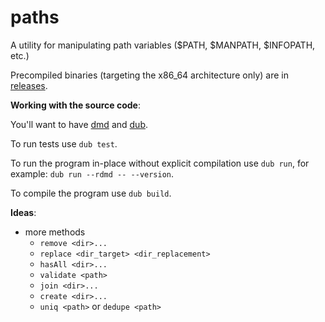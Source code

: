 # paths
A utility for manipulating path variables ($PATH, $MANPATH, $INFOPATH, etc.)

Precompiled binaries (targeting the x86_64 architecture only) are in [releases](https://github.com/kafene/paths/releases).

**Working with the source code**:

You'll want to have [dmd](https://github.com/dlang/dmd) and [dub](https://github.com/dlang/dub).

To run tests use `dub test`.

To run the program in-place without explicit compilation use `dub run`, for example: `dub run --rdmd -- --version`.

To compile the program use `dub build`.

**Ideas**:

- more methods
    - `remove <dir>...`
    - `replace <dir_target> <dir_replacement>`
    - `hasAll <dir>...`
    - `validate <path>`
    - `join <dir>...`
    - `create <dir>...`
    - `uniq <path>` or `dedupe <path>`
